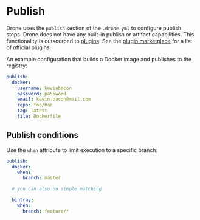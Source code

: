# Publish

Drone uses the `publish` section of the `.drone.yml` to configure publish steps. Drone does not have any built-in publish or artifact capabilities. This functionality is outsourced to [plugins](http://addons.drone.io). See the [plugin marketplace](http://addons.drone.io) for a list of official plugins.

An example configuration that builds a Docker image and publishes to the registry:

```yaml
publish:
  docker:
    username: kevinbacon
    password: pa55word
    email: kevin.bacon@mail.com
    repo: foo/bar
    tag: latest
    file: Dockerfile
```

## Publish conditions

Use the `when` attribute to limit execution to a specific branch:

```yaml
publish:
  docker:
    when:
      branch: master

  # you can also do simple matching

  bintray:
    when:
      branch: feature/*
```
